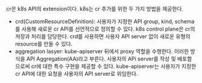 cr은 k8s API의 extension이다. k8s는 cr 추가를 위한 두 가지 방법을 제공한다.
- crd(CustomResourceDefinition): 사용자가 지정한 API group, kind, schema를 사용해 새로운 cr API를 선언적으로 정의할 수 있다. k8s control plane은 cr의 저장과 처리를 담당한다. crd를 사용하면 사용자 API server 없이 새로운 유형의 resource를 만들 수 있다.
- aggregation lasyer: kube-apiserver 뒤에서 proxy 역할을 수행한다. 이러한 방식을 API Aggregation(AA)라고 부른다. 사용자의 APi server를 작성 및 배포함으로써 cr에 대한 특수 구현을 제공할 수 있다. kube-apiserver는 사용자가 지정한 cr API에 대한 요청을 사용자의 API server로 위임한다.